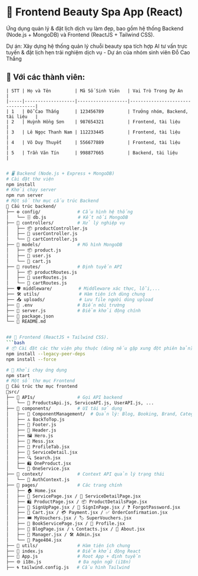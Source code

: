 # 🌟 Frontend Beauty Spa App (React)

Ứng dụng quản lý & đặt lịch dịch vụ làm đẹp, bao gồm hệ thống Backend (Node.js + MongoDB) và Frontend (ReactJS + Tailwind CSS).

Dự án: Xây dựng hệ thống quản lý chuỗi beauty spa tích hợp AI tư vấn trực tuyến & đặt lịch hẹn trải nghiệm dịch vụ - Dự án của nhóm sinh viên Đỗ Cao Thắng

## 👥 Với các thành viên:
```
| STT | Họ và Tên         | Mã Số Sinh Viên   | Vai Trò Trong Dự Án              |
|-----|-------------------|-------------------|----------------------------------|
| 1   | Đỗ Cao Thắng      | 123456789         | Trưởng nhóm, Backend, tài liệu   |
| 2   | Huỳnh Hồng Sơn    | 987654321         | Frontend, tài liệu               |
| 3   | Lê Ngọc Thanh Nam | 112233445         | Frontend, tài liệu               |
| 4   | Võ Duy Thuyết     | 556677889         | Frontend, tài liệu               |
| 5   | Trần Văn Tín      | 998877665         | Backend, tài liệu                |


```
```bash
# 🖥️ Backend (Node.js + Express + MongoDB)
# Cài đặt thư viện
npm install
# Khởi chạy server
npm run server
# Một số thư mục cấu trúc Backend
📁 Cấu trúc backend/
├── ⚙️ config/              # Cấu hình hệ thống
│   └── 🗄️ db.js            # Kết nối MongoDB
├── 📂 controllers/         # Xử lý nghiệp vụ
│   ├── 📦 productController.js
│   ├── 👤 userController.js
│   └── 🛒 cartController.js
├── 📂 models/              # Mô hình MongoDB
│   ├── 📦 product.js
│   ├── 👤 user.js
│   └── 🛒 cart.js
├── 📂 routes/              # Định tuyến API
│   ├── 📦 productRoutes.js
│   ├── 👤 userRoutes.js
│   └── 🛒 cartRoutes.js
├── 🛡️ middleware/          # Middleware xác thực, lỗi,...
├── 🛠️ utils/               # Hàm tiện ích dùng chung
├── 📤 uploads/             # Lưu file người dùng upload
├── 🧪 .env                 # Biến môi trường
├── 🚀 server.js            # Điểm khởi động chính
├── 📄 package.json
└── 📘 README.md


## 🚀 Frontend (ReactJS + Tailwind CSS).
```bash
# 📦 Cài đặt các thư viện phụ thuộc (dùng nếu gặp xung đột phiên bản)
npm install --legacy-peer-deps
npm install --force

# 🚀 Khởi chạy ứng dụng
npm start
# Một số thư mục Frontend
📁 Cấu trúc thư mục frontend
📁src/
├── 📁 APIs/                # Gọi API backend
│   └── 🧾 ProductsApi.js, ServiceAPI.js, UserAPI.js, ...
├── 📁 components/          # UI tái sử dụng
│   ├── 📁 ComponentManagement/  # Quản lý: Blog, Booking, Brand, Category,...
│   ├── 🔝 BackToTop.js
│   ├── 📄 Footer.js
│   ├── 🧭 Header.js
│   ├── 🖼️ Hero.js
│   ├── 💬 Mess.jsx
│   ├── 👤 ProfileTab.jsx
│   ├── 💄 ServiceDetail.jsx
│   ├── 🔍 Search.jsx
│   ├── 🛍️ OneProduct.jsx
│   └── 💆 OneService.jsx
├── 📁 context/             # Context API quản lý trạng thái
│   └── 🧠 AuthContext.js
├── 📁 pages/               # Các trang chính
│   ├── 🏠 Home.jsx
│   ├── 💇 ServicePage.jsx / 💄 ServiceDetailPage.jsx
│   ├── 🛍️ ProductPage.jsx / 📦 ProductDetailsPage.jsx
│   ├── 📝 SignUpPage.jsx / 🔐 SignInPage.jsx / ❓ ForgotPassword.jsx
│   ├── 🛒 Cart.jsx / 💳 Payment.jsx / ✅ OrderConfirmation.jsx
│   ├── 🎟️ MyVouchers.jsx / 🏷️ SuperVouchers.jsx
│   ├── 📅 BookServicePage.jsx / 👤 Profile.jsx
│   ├── 📰 BlogPage.jsx / 📞 Contacts.jsx / 📄 About.jsx
│   ├── 👔 Manager.jsx / 🛠️ Admin.jsx
│   └── 🚫 Page404.jsx
├── 📁 utils/               # Hàm tiện ích chung
├── 🚀 index.js             # Điểm khởi động React
├── 🧠 App.js               # Root App + định tuyến
├── 🌐 i18n.js              # Đa ngôn ngữ (i18n)
├── 🌀 tailwind.config.js   # Cấu hình Tailwind

